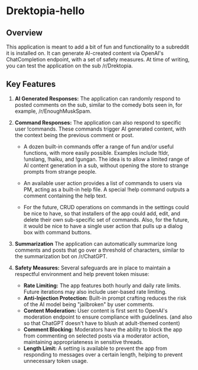 
# Drektopia-hello
## Overview


This application is meant to add a bit of fun and functionality to a subreddit it is installed on. It can generate AI-created content via OpenAI's ChatCompletion endpoint, with a set of safety measures. At time of writing, you can test the application on the sub /r/Drektopia.


## Key Features


1. **AI Generated Responses:** The application can randomly respond to posted comments on the sub, similar to the comedy bots seen in, for example, /r/EnoughMuskSpam.


2. **Command Responses:** The application can also respond to specific user !commands. These commands trigger AI generated content, with the context being the previous comment or post.


    - A dozen built-in commands offer a range of fun and/or useful functions, with more easily possible.  Examples include !tldr, !unslang, !haiku, and !gungan.  The idea is to allow a limited range of AI content generation in a sub, without opening the store to strange prompts from strange people.


    - An available user action provides a list of commands to users via PM, acting as a built-in help file. A special !help command outputs a comment containing the help text.


    - For the future, CRUD operations on commands in the settings could be nice to have, so that installers of the app could add, edit, and delete their own sub-specific set of commands. Also, for the future, it would be nice to have a single user action that pulls up a dialog box with command buttons.


3. **Summarization** The application can automatically summarize long comments and posts that go over a threshold of characters, similar to the summarization bot on /r/ChatGPT.


4. **Safety Measures:** Several safeguards are in place to maintain a respectful environment and help prevent token misuse:


    - **Rate Limiting:** The app features both hourly and daily rate limits. Future iterations may also include user-based rate limiting.
    - **Anti-Injection Protection:** Built-in prompt crafting reduces the risk of the AI model being "jailbroken" by user comments.
    - **Content Moderation:** User content is first sent to OpenAI's moderation endpoint to ensure compliance with guidelines. (and also so that ChatGPT doesn't have to blush at adult-themed content)
    - **Comment Blocking:** Moderators have the ability to block the app from commenting on selected posts via a moderator action, maintaining appropriateness in sensitive threads.
    - **Length Limit:** A setting is available to prevent the app from responding to messages over a certain length, helping to prevent unnecessary token usage.
